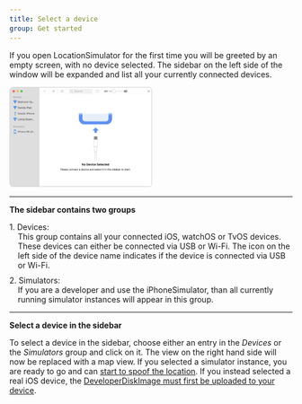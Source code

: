 ```yaml
---
title: Select a device
group: Get started
---
```


If you open LocationSimulator for the first time you will be greeted by an empty screen, with no device selected. The sidebar on the left side of the window will be expanded and list all your currently connected devices. 

<img style="border: 1px solid lightgrey; border-radius: 6px;" src="images/no_device.png" alt="no device screen" width="50%"/>

--- 

**The sidebar contains two groups**
<dl>
	<dt>1. Devices:</dt>
	<dd style="margin-bottom: 10px; margin-left: 15px;">This group contains all your connected iOS, watchOS or TvOS devices. These devices can either be connected via USB or Wi-Fi. The icon on the left side of the device name indicates if the device is connected via USB or Wi-Fi. 
	</dd>
	<dt>2. Simulators:</dt>
	<dd style="margin-bottom: 10px; margin-left: 15px;">If you are a developer and use the iPhoneSimulator, than all currently running simulator instances will appear in this group.
	</dd>
</dl> 

--- 

**Select a device in the sidebar**

To select a device in the sidebar, choose either an entry in the *Devices* or the *Simulators* group and click on it. The view on the right hand side will now be replaced with a map view. If you selected a simulator instance, you are ready to go and can [start to spoof the location](topic-3-spoof-location.html). If you instead selected a real iOS device, the [DeveloperDiskImage must first be uploaded to your device](topic-2-developerdiskimage.html). 